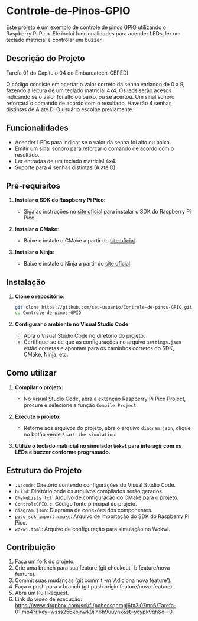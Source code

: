 # Controle-de-Pinos-GPIO

Este projeto é um exemplo de controle de pinos GPIO utilizando o Raspberry Pi Pico. Ele inclui funcionalidades para acender LEDs, ler um teclado matricial e controlar um buzzer.

## Descrição do Projeto
Tarefa 01 do Capítulo 04 do Embarcatech-CEPEDI

O código consiste em acertar o valor correto da senha variando de 0 a 9, fazendo a leitura de um teclado matricial 4x4. 
Os leds serão acesos indicando se o valor foi alto ou baixo, ou se acertou. 
Um sinal sonoro reforçará o comando de acordo com o resultado.
Haverão 4 senhas distintas de A até D. O usuário escolhe previamente.

## Funcionalidades

- Acender LEDs para indicar se o valor da senha foi alto ou baixo.
- Emitir um sinal sonoro para reforçar o comando de acordo com o resultado.
- Ler entradas de um teclado matricial 4x4.
- Suporte para 4 senhas distintas (A até D).

## Pré-requisitos

1. **Instalar o SDK do Raspberry Pi Pico**:
   - Siga as instruções no [site oficial](https://github.com/raspberrypi/pico-sdk) para instalar o SDK do Raspberry Pi Pico.

2. **Instalar o CMake**:
   - Baixe e instale o CMake a partir do [site oficial](https://cmake.org/download/).

3. **Instalar o Ninja**:
   - Baixe e instale o Ninja a partir do [site oficial](https://ninja-build.org/).

## Instalação

1. **Clone o repositório**:
   ```sh
   git clone https://github.com/seu-usuario/Controle-de-pinos-GPIO.git
   cd Controle-de-pinos-GPIO
   ```

2. **Configurar o ambiente no Visual Studio Code**:
    - Abra o Visual Studio Code no diretório do projeto.
    - Certifique-se de que as configurações no arquivo `settings.json` estão corretas e apontam para os caminhos corretos do SDK, CMake, Ninja, etc.

## Como utilizar

1. **Compilar o projeto**:
    - No Visual Studio Code, abra a extenção Raspberry Pi Pico Project, procure e selecione a função `Compile Project`.

2. **Execute o projeto**:
    - Retorne aos arquivos do projeto, abra o arquivo `diagram.json`, clique no botão verde `Start the simulation`.

3. **Utilize o teclado matricial no simulador `Wokwi` para interagir com os LEDs e buzzer conforme programado.**

## Estrutura do Projeto

- `.vscode`: Diretório contendo configurações do Visual Studio Code.
- `build`: Diretório onde os arquivos compilados serão gerados.
- `CMakeLists.txt`: Arquivo de configuração do CMake para o projeto.
- `ControleGPIO.c`: Código fonte principal do projeto.
- `diagram.json`: Diagrama de conexões dos componentes.
- `pico_sdk_import.cmake`: Arquivo de importação do SDK do Raspberry Pi Pico.
- `wokwi.toml`: Arquivo de configuração para simulação no Wokwi.

## Contribuição

1. Faça um fork do projeto.
2. Crie uma branch para sua feature (git checkout -b feature/nova-feature).
3. Commit suas mudanças (git commit -m 'Adiciona nova feature').
4. Faça o push para a branch (git push origin feature/nova-feature).
5. Abra um Pull Request.
6. Link do vídeo de execução: https://www.dropbox.com/scl/fi/pohecsqnmpj6tx3l07mn6/Tarefa-01.mp4?rlkey=wsss256kbjnwk9jlh6h9uuynx&st=yoypk9qh&dl=0

